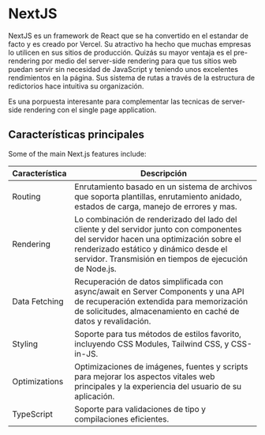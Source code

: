 NextJS
======

NextJS es un framework de React que se ha convertido en el estandar de facto y es creado por Vercel. Su atractivo ha hecho que muchas empresas lo utilicen en sus sitios de producción. Quizás su mayor ventaja es el pre-rendering por medio del server-side rendering para que tus sitios web puedan servir sin necesidad de JavaScript y teniendo unos excelentes rendimientos en la página. Sus sistema de rutas a través de la estructura de redictorios hace intuitiva su organización.

Es una porpuesta interesante para complementar las tecnicas de server-side rendering con el single page application.

Características principales
---------------------------

Some of the main Next.js features include:

| Característica | Descripción                                                                                                                                                                                                                             |
|----------------|-----------------------------------------------------------------------------------------------------------------------------------------------------------------------------------------------------------------------------------------|
| Routing        | Enrutamiento basado en un sistema de archivos que soporta plantillas, enrutamiento anidado, estados de carga, manejo de errores y mas.                                                                                                  |
| Rendering      | Lo combinación de renderizado del lado del cliente y del servidor junto con componentes del servidor hacen una optimización sobre el renderizado estático y dinámico desde el servidor. Transmisión en tiempos de ejecución de Node.js. |
| Data Fetching  | Recuperación de datos simplificada con async/await en Server Components y una API de recuperación extendida para memorización de solicitudes, almacenamiento en caché de datos y revalidación.                                          |
| Styling        | Soporte para tus métodos de estilos favorito, incluyendo CSS Modules, Tailwind CSS, y CSS-in-JS.                                                                                                                                        |
| Optimizations  | Optimizaciones de imágenes, fuentes y scripts para mejorar los aspectos vitales web principales y la experiencia del usuario de su aplicación.                                                                                          |
| TypeScript     | Soporte para validaciones de tipo y compilaciones eficientes. |
